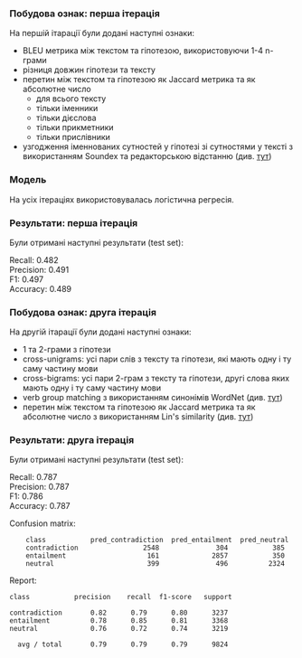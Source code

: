 ### Побудова ознак: перша ітерація

На першій ітарації були додані наступні ознаки:
* BLEU метрика між текстом та гіпотезою, використовуючи 1-4 n-грами
* різниця довжин гіпотези та тексту
* перетин між текстом та гіпотезою як Jaccard метрика та як абсолютне число
	* для всього тексту
	* тільки іменники
	* тільки дієслова
	* тільки прикметники
	* тільки прислівники
* узгодження іменнованих сутностей у гіпотезі зі сутностями у тексті з використанням Soundex та редакторською відстанню (див. [тут](https://www.inf.ed.ac.uk/publications/thesis/online/IM080591.pdf))

### Модель

На усіх ітераціях використовувалась логістична регресія.

### Результати: перша ітерація

Були отримані наступні результати (test set): 

Recall: 0.482  
Precision: 0.491   
F1: 0.497  
Accuracy: 0.489  

### Побудова ознак: друга ітерація

На другій ітарації були додані наступні ознаки:
* 1 та 2-грами з гіпотези
* cross-unigrams: усі пари слів з тексту та гіпотези, які мають одну і ту саму частину мови
* cross-bigrams: усі пари 2-грам з тексту та гіпотези, другі слова яких мають одну і ту саму частину мови
* verb group matching з використанням синонімів WordNet (див. [тут](https://www.inf.ed.ac.uk/publications/thesis/online/IM080591.pdf))
* перетин між текстом та гіпотезою як Jaccard метрика та як абсолютне число з використанням Lin's similarity (див. [тут](https://pdfs.semanticscholar.org/2d7d/f0b5ac15cdaa50928031f5bb2fc63a0a1f68.pdf))

### Результати: друга ітерація

Були отримані наступні результати (test set): 

Recall: 0.787  
Precision: 0.787  
F1: 0.786  
Accuracy: 0.787  

Confusion matrix:  

    	class         	pred_contradiction  pred_entailment  pred_neutral
		contradiction                2548              304           385
		entailment                    161             2857           350
		neutral                       399              496          2324

Report:
     
    class           precision    recall  f1-score   support

	contradiction       0.82      0.79      0.80      3237
   	entailment          0.78      0.85      0.81      3368
    neutral             0.76      0.72      0.74      3219

      avg / total       0.79      0.79      0.79      9824